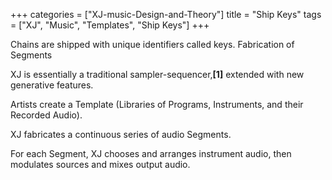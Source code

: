 +++
categories = ["XJ-music-Design-and-Theory"]
title = "Ship Keys"
tags = ["XJ", "Music", "Templates", "Ship Keys"]
+++

Chains are shipped with unique identifiers called keys. Fabrication of Segments

XJ is essentially a traditional sampler-sequencer,**[1]** extended with new generative features.

Artists create a Template (Libraries of Programs, Instruments, and their Recorded Audio).

XJ fabricates a continuous series of audio Segments.

For each Segment, XJ chooses and arranges instrument audio, then modulates sources and mixes output audio.
